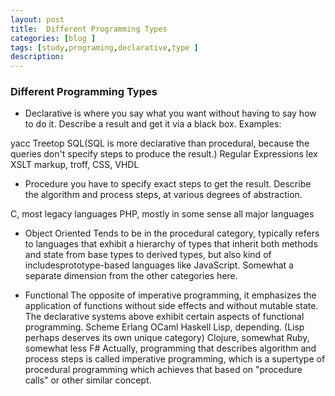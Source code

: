```yaml
---
layout: post
title:  Different Programming Types
categories: [blog ]
tags: [study,programing,declarative,type ]
description: 
---  
```


### Different Programming Types

- Declarative
 is where you say what you want without having to say how to do it.
Describe a result and get it via a black box. Examples:

yacc
Treetop
SQL(SQL is more declarative than procedural, because the queries don't specify
steps to produce the result.)
Regular Expressions
lex
XSLT
markup, troff, CSS, VHDL

- Procedure
you have to specify exact steps to get the result.
Describe the algorithm and process steps, at various degrees of abstraction.

C, most legacy languages
PHP, mostly
in some sense all major languages

- Object Oriented
Tends to be in the procedural category, typically refers to languages that
exhibit a hierarchy of types that inherit both methods and state from base 
types to derived types, but also kind of includesprototype-based languages 
like JavaScript. Somewhat a separate dimension from the other categories here.

- Functional
The opposite of imperative programming, it emphasizes the application of 
functions without side effects and without mutable state. The declarative 
systems above exhibit certain aspects of functional programming.
Scheme
Erlang
OCaml
Haskell
Lisp, depending. (Lisp perhaps deserves its own unique category)
Clojure, somewhat
Ruby, somewhat less
F#
Actually, programming that describes algorithm and process steps is called 
imperative programming, which is a supertype of procedural programming which 
achieves that based on "procedure calls" or other similar concept.

